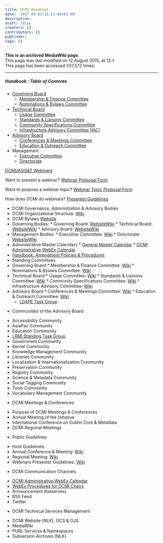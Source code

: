 ```yaml
---
title: DCMI Handbook
date: '2017-09-01T16:21:09+01:00'
description: 
draft: false
creators: []
contributors: []
publisher: 
tags: []
---
```


 **This is an archived MediaWiki page.**  
This page was last modified on 12 August 2015, at 12:*   
This page has been accessed 337,572 times.

* * *

##### **Handbook** : **Table of Contents** 

* <a href="/mediawiki_wiki/DCMI_Governing_Board.md" title="DCMI Governing Board">Governing Board</a>
    * <a href="/mediawiki_wiki/DCMI_Governing_Board/finance.md" title="DCMI Governing Board/finance">Membership &amp; Finance Committee</a>
    * <a href="/mediawiki_wiki/DCMI_Governing_Board/nominations.md" title="DCMI Governing Board/nominations">Nominations &amp; Bylaws Committee</a>
* <a href="/mediawiki_wiki/DCMI_Technical_Board.md" title="DCMI Technical Board">Technical Board</a>
    * <a href="/mediawiki_wiki/DCMI_Technical_Board/usage.md" title="DCMI Technical Board/usage">Usage Committee</a>
    * <a href="/mediawiki_wiki/DCMI_Technical_Board/standards.md" title="DCMI Technical Board/standards">Standards &amp; Liaisons Committee</a>
    * <a href="/mediawiki_wiki/DCMI_Technical_Board/specifications.md" title="DCMI Technical Board/specifications">Community Specifications Committee</a>
    * <a href="/mediawiki_wiki/DCMI_Technical_Board/infrastructure.md" title="DCMI Technical Board/infrastructure">Infrastructure Advisory Committee (IAC)</a>
* <a href="/mediawiki_wiki/DCMI_Advisory_Board.md" title="DCMI Advisory Board">Advisory Board</a>
    * <a href="/mediawiki_wiki/DCMI_Advisory_Board/meetings.md" title="DCMI Advisory Board/meetings">Conferences &amp; Meetings Committee</a>
    * <a href="/mediawiki_wiki/DCMI_Advisory_Board/documentation.md" title="DCMI Advisory Board/documentation">Education &amp; Outreach Committee</a>
* Management
    * <a href="/mediawiki_wiki/Exec_Committee.md" title="Exec Committee">Executive Committee</a>
    * <a href="/mediawiki_wiki/Exec_Committee/directorate.md" title="Exec Committee/directorate">Directorate</a>

<a href="/mediawiki_wiki/DCMI_Handbook/webinars.md" title="DCMI Handbook/webinars">DCMI/ASIS&amp;T Webinars</a>

Want to present a webinar? <a href="http://ow.ly/BsBdS" class="external text" rel="nofollow">Webinar Proposal Form</a>

Want to propose a webinar topic? <a href="http://ow.ly/BsANk" class="external text" rel="nofollow">Webinar Topic Proposal Form</a>

How does DCMI do webinars? <a href="/mediawiki_wiki/DCMI_Handbook/ASIST_Webinars.md" class="external text" rel="nofollow">Presenter Guidelines</a>


*  DCMI Governance, Administration & Advisory Bodies 
  *  DCMI Organizational Structure: [Wiki](/mediawiki_wiki/DCMI_Handbook/orgStructure)
  *  DCMI Bylaws [Website](http://dublincore.org/about/bylaws/index.shtml)
  *  Governing Bodies: 
    *  Governing Board: [Website](http://dublincore.org/about/oversight/)[Wiki](/mediawiki_wiki/DCMI_Governing_Board)
    *  Technical Board: [Website](http://dublincore.org/about/technicalBoard/)[Wiki](/mediawiki_wiki/DCMI_Technical_Board)
    *  Advisory Board: [Website](http://dublincore.org/about/advisory/)[Wiki](/mediawiki_wiki/DCMI_Advisory_Board)
  *  Management Bodies: 
    *  Executive Committee: [Wiki](/mediawiki_wiki/Exec_Committee)
    *  Directorate: [Website](http://dublincore.org/about/executive/)[Wiki](/mediawiki_wiki/Exec_Committee/directorate)
  *  Administrative Master Calendars 
    *  [General Master Calendar](/mediawiki_wiki/DCMI_Handbook/Administrative_Calendar)
    *  [DCMI Administrative WebEx Calendar](https://www.google.com/calendar/embed?title=DCMI%20WebEx%20Calendar&height=600&wkst=2&bgcolor=%23ff6600&src=99h1apmg3h74clla4ufl6a009g%40group.calendar.google.com&color=%23853104&ctz=America%2FNew_York)
*  [Handbook: Amendment Policies & Procedures](/mediawiki_wiki/DCMI_Handbook/procedures)
*  Standing Committees 
  *  Governing Board 
    *  Membership & Finance Committee: [Wiki](/mediawiki_wiki/DCMI_Governing_Board/finance)
    *  Nominations & Bylaws Committee: [Wiki](/mediawiki_wiki/DCMI_Governing_Board/nominations)
  *  Technical Board 
    *  Usage Committee: [Wiki](/mediawiki_wiki/DCMI_Technical_Board/usage)
    *  Standards & Liaisons Committee: [Wiki](/mediawiki_wiki/DCMI_Technical_Board/standards)
    *  Community Specifications Committee: [Wiki](/mediawiki_wiki/DCMI_Technical_Board/specifications)
    *  Infrastructure Advisory Committee: [Wiki](/mediawiki_wiki/DCMI_Technical_Board/infrastructure)
  *  Advisory Board 
    *  Conferences & Meetings Committee: [Wiki](/mediawiki_wiki/DCMI_Advisory_Board/meetings)
    *  Education & Outreach Committee: [Wiki](/mediawiki_wiki/DCMI_Advisory_Board/documentation)
      - [LD4PE Task Group](/mediawiki_wiki/Pet/ld4pe)
- Communities of the Advisory Board 
*  Accessibility Community
*  AsiaPac Community
*  Education Community 
  *  [LRMI Standing Task Group](/mediawiki_wiki/AB-Comm/ed/LRMI/TG)
*  Government Community
*  Kernel Community
*  Knowledge Management Community
*  Libraries Community
*  Localization & Internationalization Community
*  Preservation Community
*  Registry Community
*  Science & Metadata Community 
*  Social Tagging Community
*  Tools Community
*  Vocabulary Management Community
- DCMI Meetings & Conferences 
*  Purpose of DCMI Meetings & Conferences
*  Annual Meeting of the Initiative
*  International Conference on Dublin Core & Metadata
*  DCMI Regional Meetings
- Public Guidelines 
*  Host Guidelines: 
  *  Annual Conference & Meeting: [Wiki](/mediawiki_wiki/DCMI_Handbook/Int_Conf/Host_Guidelines/)
  *  Regional Meeting: [Wiki](/mediawiki_wiki/DCMI_Handbook/Reg_Conf/Host_Guidelines)
*  Webinars Presenter Guidelines: [Wiki](/mediawiki_wiki/DCMI_Handbook/ASIST_Webinars)
- DCMI Communication Channels

* [DCMI Administrative WebEx Calendar](https://www.google.com/calendar/embed?title=DCMI%20WebEx%20Calendar&height=600&wkst=2&bgcolor=%23ff6600&src=99h1apmg3h74clla4ufl6a009g%40group.calendar.google.com&color=%23853104&ctz=America%2FNew_York)
* [WebEx Procedures for DCMI Chairs](/mediawiki_wiki/DCMI_Handbook/procedures/webex)
*  Announcement (listserves)
*  RSS Feed
*  Twitter
- DCMI Technical Services Management

*  DCMI Website (NLK), OCS & OJS
*  MediaWiki
*  PURL Services & Namespaces
*  Subversion Archives (NLK)


